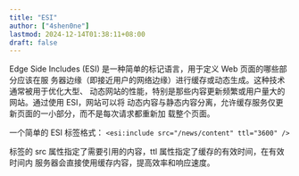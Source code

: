 ```yaml
---
title: "ESI"
author: ["4shen0ne"]
lastmod: 2024-12-14T01:38:11+08:00
draft: false
---
```


Edge Side Includes (ESI) 是一种简单的标记语言，用于定义 Web 页面的哪些部分应该在服
务器边缘（即接近用户的网络边缘）进行缓存或动态生成。这种技术通常被用于优化大型、
动态网站的性能，特别是那些内容更新频繁或用户量大的网站。通过使用 ESI，网站可以将
动态内容与静态内容分离，允许缓存服务仅更新页面的一小部分，而不是每次请求都重新加
载整个页面。

一个简单的 ESI 标签格式： `<esi:include src="/news/content" ttl="3600" />`

标签的 src 属性指定了需要引用的内容，ttl 属性指定了缓存的有效时间，在有效时间内
服务器会直接使用缓存内容，提高效率和响应速度。
